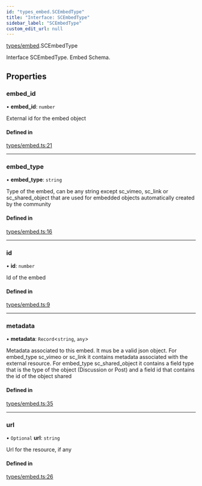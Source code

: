 ```yaml
---
id: "types_embed.SCEmbedType"
title: "Interface: SCEmbedType"
sidebar_label: "SCEmbedType"
custom_edit_url: null
---
```


[types/embed](../modules/types_embed.md).SCEmbedType

Interface SCEmbedType.
Embed Schema.

## Properties

### embed\_id

• **embed\_id**: `number`

External id for the embed object

#### Defined in

[types/embed.ts:21](https://github.com/selfcommunity/community-ui/blob/1eb776a/packages/sc-core/src/types/embed.ts#L21)

___

### embed\_type

• **embed\_type**: `string`

Type of the embed, can be any string except
sc_vimeo, sc_link or sc_shared_object that are used
for embedded objects automatically created by the community

#### Defined in

[types/embed.ts:16](https://github.com/selfcommunity/community-ui/blob/1eb776a/packages/sc-core/src/types/embed.ts#L16)

___

### id

• **id**: `number`

Id of the embed

#### Defined in

[types/embed.ts:9](https://github.com/selfcommunity/community-ui/blob/1eb776a/packages/sc-core/src/types/embed.ts#L9)

___

### metadata

• **metadata**: `Record`<`string`, `any`\>

Metadata associated to this embed. It mus be a valid json object.
For embed_type sc_vimeo or sc_link it contains metadata associated
with the external resource. For embed_type sc_shared_object it contains a field
type that is the type of the object (Discussion or Post) and a field id
that contains the id of the object shared

#### Defined in

[types/embed.ts:35](https://github.com/selfcommunity/community-ui/blob/1eb776a/packages/sc-core/src/types/embed.ts#L35)

___

### url

• `Optional` **url**: `string`

Url for the resource, if any

#### Defined in

[types/embed.ts:26](https://github.com/selfcommunity/community-ui/blob/1eb776a/packages/sc-core/src/types/embed.ts#L26)
